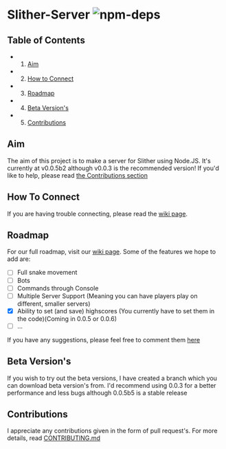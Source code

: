 # Slither-Server ![npm-deps](https://david-dm.org/RowanHarley/Slither-Server.svg)

## Table of Contents

- 1. [Aim](#aim)
- 2. [How to Connect](#how-to-connect)
- 3. [Roadmap](#roadmap)
- 4. [Beta Version's](#beta-versions)
- 5. [Contributions](#contributions)

<a name = "aim" href="#aim"></a>

## Aim

The aim of this project is to make a server for Slither using Node.JS. It's currently at v0.0.5b2 although v0.0.3 is the recommended version! If you'd like to help, please read <a href="#contributions">the Contributions section</a>

<a name = "howtoconnect" href="#how-to-connect"></a>

## How To Connect

If you are having trouble connecting, please read the [wiki page](https://github.com/RowanHarley/Slither-Server/wiki/Connecting-To-The-Server).

<a name = "roadmap" href="#roadmap"></a>

## Roadmap

For our full roadmap, visit our [wiki page](https://github.com/RowanHarley/Slither-Server/wiki/Roadmap).
Some of the features we hope to add are:

- [ ] Full snake movement
- [ ] Bots
- [ ] Commands through Console
- [ ] Multiple Server Support (Meaning you can have players play on different, smaller servers)
- [x] Ability to set (and save) highscores (You currently have to set them in the code)(Coming in 0.0.5 or 0.0.6)
- [ ] ...

If you have any suggestions, please feel free to comment them [here](https://github.com/RowanHarley/Slither-Server/issues/1)

<a name = "beta-versions" href="#beta-versions"></a>

## Beta Version's

If you wish to try out the beta versions, I have created a branch which you can download beta version's from. I'd recommend using 0.0.3 for a better performance and less bugs although 0.0.5b5 is a stable release


<a name="contributions" href="#contributions"></a>

## Contributions

I appreciate any contributions given in the form of pull request's. For more details, read [CONTRIBUTING.md](https://github.com/RowanHarley/Slither-Server/blob/master/CONTRIBUTING.md)
